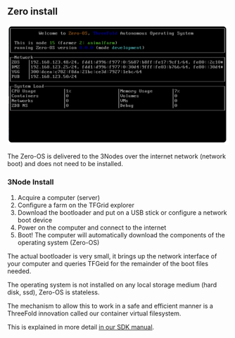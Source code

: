 ## Zero install

![](img/boot.png)  

The Zero-OS is delivered to the 3Nodes over the internet network (network boot) and does not need to be installed.

### 3Node Install

1. Acquire a computer (server)
2. Configure a farm on the TFGrid explorer
3. Download the bootloader and put on a USB stick or configure a network boot device
4. Power on the computer and connect to the internet
5. Boot! The computer will automatically download the components of the operating system (Zero-OS)

The actual bootloader is very small, it brings up the network interface of your computer and queries TFGeid for the remainder of the boot files needed.

The operating system is not installed on any local storage medium (hard disk, ssd), Zero-OS is stateless.

The mechanism to allow this to work in a safe and efficient manner is a ThreeFold innovation called our container virtual filesystem. 


This is explained in more detail [in our SDK manual](https://library.threefold.me/info/manual/#/booting_node).



